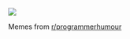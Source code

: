 ![](https://preview.redd.it/m0siyntkv3fd1.png?width=320&crop=smart&auto=webp&s=0f303e679a2fff9519c632ca420fb52741377edc)

 Memes from [r/programmerhumour](https://www.reddit.com/r/ProgrammerHumor/)
